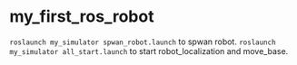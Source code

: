 # my_first_ros_robot
 ```roslaunch my_simulator spwan_robot.launch``` to spwan robot.
 ```roslaunch my_simulator all_start.launch``` to start robot_localization and move_base.
